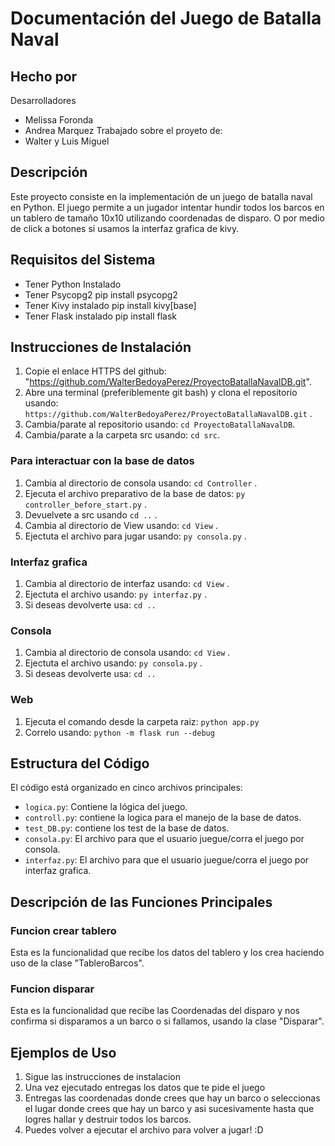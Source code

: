 # Documentación del Juego de Batalla Naval

## Hecho por
Desarrolladores
- Melissa Foronda
- Andrea Marquez
Trabajado sobre el proyeto de:
- Walter y Luis Miguel

## Descripción
Este proyecto consiste en la implementación de un juego de batalla naval en Python. El juego permite a un jugador intentar hundir todos los barcos en un tablero de tamaño 10x10 utilizando coordenadas de disparo. O por medio de click a botones si usamos la interfaz grafica de kivy.

## Requisitos del Sistema
- Tener Python Instalado
- Tener Psycopg2
    pip install psycopg2
- Tener Kivy instalado
    pip install kivy[base]
- Tener Flask instalado
    pip install flask

## Instrucciones de Instalación
1. Copie el enlace HTTPS del github: "https://github.com/WalterBedoyaPerez/ProyectoBatallaNavalDB.git".
2. Abre una terminal (preferiblemente git bash) y clona el repositorio usando: `https://github.com/WalterBedoyaPerez/ProyectoBatallaNavalDB.git` .
3. Cambia/parate al repositorio usando: `cd ProyectoBatallaNavalDB`.
4. Cambia/parate a la carpeta src usando: `cd src`.

### Para interactuar con la base de datos 

1. Cambia al directorio de consola usando: `cd Controller` . 
2. Ejecuta el archivo preparativo de la base de datos:  `py controller_before_start.py` . 
3. Devuelvete a src usando `cd ..` . 
4. Cambia al directorio de View usando: `cd View` .
5. Ejectuta el archivo para jugar usando: `py consola.py` .


### Interfaz grafica

1. Cambia al directorio de interfaz usando: `cd View` .
2. Ejectuta el archivo usando: `py interfaz.py` .
3. Si deseas devolverte usa: `cd ..`

### Consola

1. Cambia al directorio de consola usando: `cd View` .
2. Ejectuta el archivo usando: `py consola.py` .
3. Si deseas devolverte usa: `cd ..`

### Web
1. Ejecuta el comando desde la carpeta raiz: `python app.py`
2. Correlo usando: `python -m flask run --debug`

## Estructura del Código
El código está organizado en cinco archivos principales:
- `logica.py`: Contiene la lógica del juego.
- `controll.py`: contiene la logica para el manejo de la base de datos.
- `test_DB.py`: contiene los test de la base de datos.
- `consola.py`: El archivo para que el usuario juegue/corra el juego por consola.
- `interfaz.py`: El archivo para que el usuario juegue/corra el juego por interfaz grafica.

## Descripción de las Funciones Principales

### Funcion crear tablero
Esta es la funcionalidad que recibe los datos del tablero y los crea haciendo uso de la clase "TableroBarcos".

### Funcion disparar
Esta es la funcionalidad que recibe las Coordenadas del disparo y nos confirma si disparamos a un barco o si fallamos, usando la clase "Disparar".


## Ejemplos de Uso
1. Sigue las instrucciones de instalacion
2. Una vez ejecutado entregas los datos que te pide el juego
3. Entregas las coordenadas donde crees que hay un barco o seleccionas el lugar donde crees que hay un barco y asi sucesivamente hasta que logres hallar y destruir todos los barcos.
4. Puedes volver a ejecutar el archivo para volver a jugar! :D